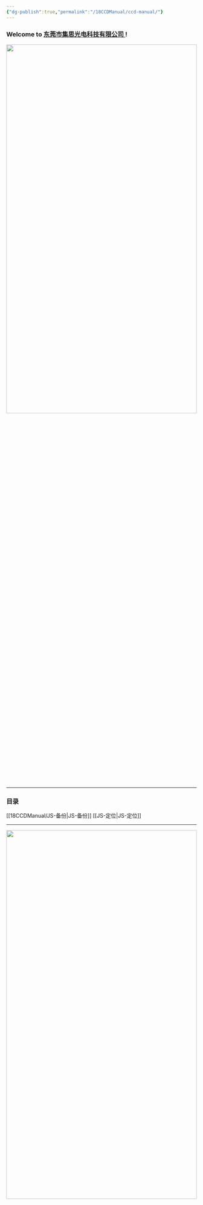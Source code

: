 ```yaml
---
{"dg-publish":true,"permalink":"/18CCDManual/ccd-manual/"}
---
```


### Welcome to [东莞市集思光电科技有限公司 ](https://jisicn.top) ! 

<div align="center"><img src="https://tc.899900.xyz/img/202303301656475.jpg" width="100%" height="50%"></img></div>

---

### 目录
[[18CCDManual/JS-备份\|JS-备份]]
[[JS-定位\|JS-定位]]


---

<div align="center"><img src="https://tc.899900.xyz/img/202304122151817.JPG" width="100%" height="50%"></img></div>

---

<center><a href="Https://www.jisicn.top" target="_blank">东莞集思光电科技有限公司</a></center>
<center><a href="Https://www.jisicn.top" target="_blank">https://www.jisicn.top</a></center>
<center><a href="Https://www.dgjisi.eu.org" target="_blank">https://www.dgjisi.eu.org</a></center>

---

<div align='center' ><font size='50'><b>End Thanks</b></font></div>